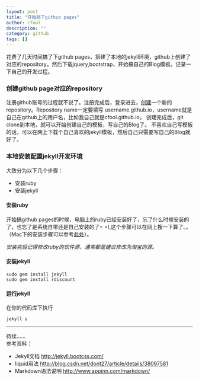 ```yaml
---
layout: post
title: "开始搞下github pages"
author: cfool
description: ""
category: github
tags: []
---
```


花费了几天时间搞了下github pages，搭建了本地的jekyll环境，github上创建了对应的repository。然后下载jquery,bootstrap，开始搞自己的Blog模板。记录一下自己的开发过程。


### 创建github page对应的repository
注册github账号的过程就不说了。注册完成后，登录进去，[创建](https://github.com/new)一个新的repository。Repository name一定要填写 username.github.io，username就是自己在github上的用户名，比如我自己就是cfool.github.io。
创建完成后，git clone到本地，就可以开始创建自己的模板，写自己的Blog了。
不喜欢自己写模板的话，可以在网上下载个自己喜欢的jekyll模板，然后自己只需要写自己的Blog就好了。

### 本地安装配置jekyll开发环境
大致分为以下几个步骤：

* 安装ruby
* 安装jekyll

#### 安装ruby
开始搞github pages的时候，电脑上的ruby已经安装好了，忘了什么时候安装的了，也忘了是系统自带还是自己安装的了= =!,这个步骤可以在网上搜一下算了。。（Mac下的安装步骤可以参考[此处](http://www.cnblogs.com/daguo/p/4097263.html)）。

*安装完后记得修改ruby的软件源，通常都是建议修改为淘宝的源。*

#### 安装jekyll

```language-shell
sudo gem install jekyll
sudo gem install rdiscount
```

#### 运行jekyll
    
在你的代码库下执行

```language-shell
jekyll s
```

------------------------------
待续......    
参考资料：

* Jekyll文档 <http://jekyll.bootcss.com/>
* liquid用法 <http://blog.csdn.net/dont27/article/details/38097581>
* Markdown语法说明 <http://www.appinn.com/markdown/>